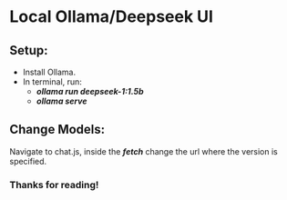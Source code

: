 # Local Ollama/Deepseek UI

## Setup:
+ Install Ollama.
+ In terminal, run:
  + ***ollama run deepseek-1:1.5b***
  + ***ollama serve***

## Change Models:
Navigate to chat.js, inside the ***fetch*** change the url where the version is specified.

### Thanks for reading!
